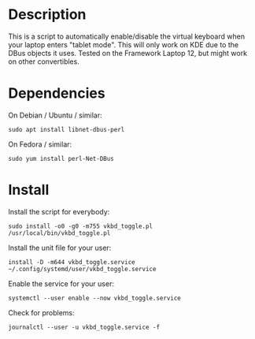 # Description

This is a script to automatically enable/disable the virtual keyboard when your laptop enters "tablet mode".
This will only work on KDE due to the DBus objects it uses.
Tested on the Framework Laptop 12, but might work on other convertibles.

# Dependencies

On Debian / Ubuntu / similar:
```
sudo apt install libnet-dbus-perl
```

On Fedora / similar:
```
sudo yum install perl-Net-DBus
```

# Install

Install the script for everybody:
```
sudo install -o0 -g0 -m755 vkbd_toggle.pl /usr/local/bin/vkbd_toggle.pl
```

Install the unit file for your user:
```
install -D -m644 vkbd_toggle.service ~/.config/systemd/user/vkbd_toggle.service
```

Enable the service for your user:
```
systemctl --user enable --now vkbd_toggle.service
```

Check for problems:
```
journalctl --user -u vkbd_toggle.service -f
```
